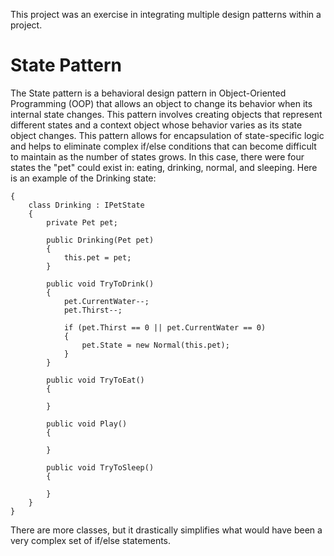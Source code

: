 This project was an exercise in integrating multiple design patterns within a project. 

<h1>State Pattern</h1>

The State pattern is a behavioral design pattern in Object-Oriented Programming (OOP) that allows an object to change its behavior when its internal state changes. This pattern involves creating objects that represent different states and a context object whose behavior varies as its state object changes. This pattern allows for encapsulation of state-specific logic and helps to eliminate complex if/else conditions that can become difficult to maintain as the number of states grows. In this case, there were four states the "pet" could exist in: eating, drinking, normal, and sleeping. Here is an example of the Drinking state: 

```namespace ExcitingVirtualPetCore
{
    class Drinking : IPetState
    {
        private Pet pet;

        public Drinking(Pet pet)
        {
            this.pet = pet;
        }

        public void TryToDrink()
        {
            pet.CurrentWater--;
            pet.Thirst--;

            if (pet.Thirst == 0 || pet.CurrentWater == 0)
            {
                pet.State = new Normal(this.pet);
            }
        }

        public void TryToEat()
        {

        }

        public void Play()
        {

        }

        public void TryToSleep()
        {

        }
    }
}
```
There are more classes, but it drastically simplifies what would have been a very complex set of if/else statements. 

